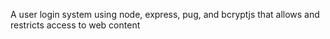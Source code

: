 A user login system using node, express, pug, and bcryptjs that allows and restricts
access to web content
